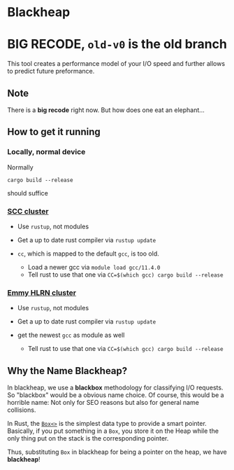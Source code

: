 # Blackheap

# BIG RECODE, `old-v0` is the old branch

This tool creates a performance model of your I/O speed and further allows to predict future preformance.

## Note

There is a **big recode** right now. But how does one eat an elephant...

## How to get it running

### Locally, normal device

Normally
```
cargo build --release
```
should suffice

### [SCC cluster](https://gwdg.de/hpc/systems/scc/)
- Use `rustup`, not modules
- Get a up to date rust compiler via `rustup update`

- `cc`, which is mapped to the default `gcc`, is too old.
  - Load a newer gcc via `module load gcc/11.4.0`
  - Tell rust to use that one via `CC=$(which gcc) cargo build --release`


### [Emmy HLRN cluster](https://gwdg.de/hpc/systems/emmy/)
- Use `rustup`, not modules
- Get a up to date rust compiler via `rustup update`

- get the newest `gcc` as module as well
  - Tell rust to use that one via `CC=$(which gcc) cargo build --release`

## Why the Name Blackheap?

In blackheap, we use a __blackbox__ methodology for classifying I/O requests. So "blackbox" would be a obvious name choice. Of course, this would be a horrible name: Not only for SEO reasons but also for general name collisions.

In Rust, the [`Box<>`](https://doc.rust-lang.org/book/ch15-01-box.html) is the simplest data type to provide a smart pointer. Basically, if you put something in a `Box`, you store it on the Heap while the only thing put on the stack is the corresponding pointer.

Thus, substituting `Box` in blackheap for being a pointer on the heap, we have __blackheap__!
